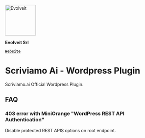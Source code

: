 <p align="left">
  <a href="https://evolveit.agency">
    <img alt="Evolveit" src="https://evolveit.agency/static/evolve-black.png" width="100">
  </a>
</p>

<p align="left">
  <strong>Evolveit Srl</strong>
</p>

<p align="left">
  <a href="https://evolveit.agency"><strong><code>Website</code></strong></a>
</p>

Scriviamo Ai - Wordpress Plugin
===
Scriviamo.ai Official Wordpress Plugin.

## FAQ
### 403 error with MiniOrange "WordPress REST API Authentication"
Disable protected REST APIS options on root endpoint.  